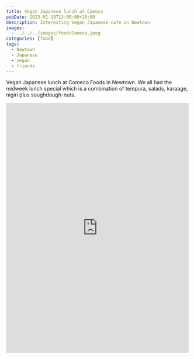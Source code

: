 ```yaml
---
title: Vegan Japanese lunch at Comeco
pubDate: 2023-01-19T13:00:00+10:00
description: Interesting Vegan Japanese cafe in Newtown
images:
  - ../../../images/food/Comeco.jpeg
categories: [food]
tags:
  - Newtown
  - Japanese
  - vegan
  - friends
---
```


Vegan Japanese lunch at Comeco Foods in Newtown. We all had the midweek lunch special which is a combination of tempura, salads, karaage, nigiri plus soughdough-nuts.

<iframe src="https://www.facebook.com/plugins/post.php?href=https%3A%2F%2Fwww.facebook.com%2Fchris1.tham%2Fposts%2Fpfbid02cHnw7fpCjxJfVWfgAhzkhzF4Ufwge8YzmgRHude6vwYQfsHF8bHvrLb3bvVmb5mpl&show_text=true&width=500" width="500" height="684" style="border:none;overflow:hidden" scrolling="no" frameborder="0" allowfullscreen="true" allow="autoplay; clipboard-write; encrypted-media; picture-in-picture; web-share"></iframe>
